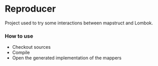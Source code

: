 # Reproducer

Project used to try some interactions between mapstruct and Lombok.

### How to use

- Checkout sources
- Compile
- Open the generated implementation of the mappers
